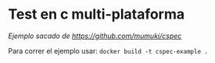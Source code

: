 # Test en c multi-plataforma
_Ejemplo sacado de https://github.com/mumuki/cspec_

Para correr el ejemplo usar: `docker build -t cspec-example .`
